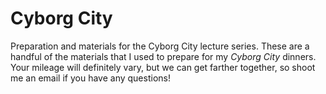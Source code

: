 # Cyborg City

Preparation and materials for the Cyborg City lecture series. These are a handful of the materials that I used to prepare for my _Cyborg City_ dinners. Your mileage will definitely vary, but we can get farther together, so shoot me an email if you have any questions!
